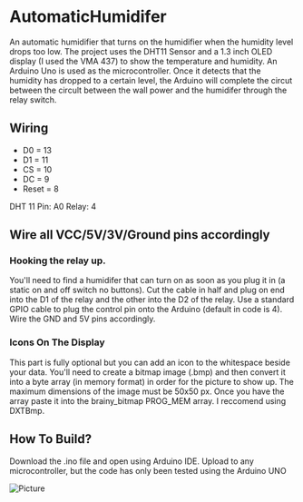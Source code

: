 # AutomaticHumidifer
An automatic humidifier that turns on the humidifier when the humidity level drops too low. The project uses the DHT11 Sensor and a 1.3 inch OLED display (I used the VMA 437) to show the temperature and humidity. An Arduino Uno is used as the microcontroller. Once it detects that the humidity has dropped to a certain level, the Arduino will complete the circut between the circult between the wall power and the humidifer through the relay switch. 

## Wiring 
* D0 = 13
* D1 = 11
* CS = 10
* DC = 9
* Reset = 8

DHT 11 Pin: A0
Relay: 4

## Wire all VCC/5V/3V/Ground pins accordingly

### Hooking the relay up.
You'll need to find a humidifer that can turn on as soon as you plug it in (a static on and off switch no buttons). Cut the cable in half and plug on end into the D1 of the relay and the other into the D2 of the relay. Use a standard GPIO cable to plug the control pin onto the Arduino (default in code is 4). Wire the GND and 5V pins accordingly. 

### Icons On The Display
This part is fully optional but you can add an icon to the whitespace beside your data. You'll need to create a bitmap image (.bmp) and then convert it into a byte array (in memory format) in order for the picture to show up. The maximum dimensions of the image must be 50x50 px. Once you have the array paste it into the brainy_bitmap PROG_MEM array. I reccomend using DXTBmp.

## How To Build?
Download the .ino file and open using Arduino IDE. Upload to any microcontroller, but the code has only been tested using the Arduino UNO

![Picture](https://i.imgur.com/s27O8Kc.jpg)


